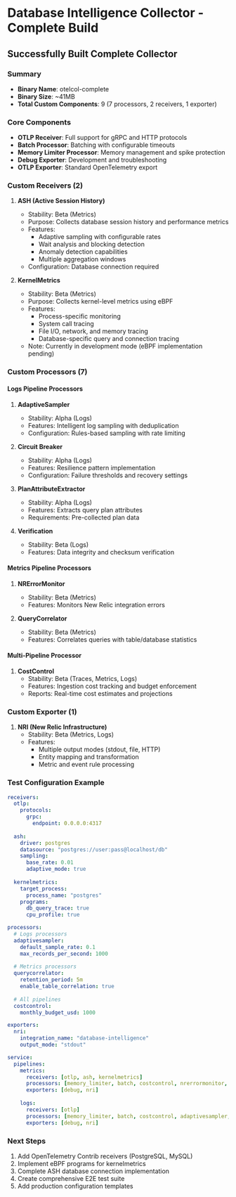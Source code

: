 # Database Intelligence Collector - Complete Build

## Successfully Built Complete Collector

### Summary
- **Binary Name**: otelcol-complete
- **Binary Size**: ~41MB
- **Total Custom Components**: 9 (7 processors, 2 receivers, 1 exporter)

### Core Components
- **OTLP Receiver**: Full support for gRPC and HTTP protocols
- **Batch Processor**: Batching with configurable timeouts
- **Memory Limiter Processor**: Memory management and spike protection
- **Debug Exporter**: Development and troubleshooting
- **OTLP Exporter**: Standard OpenTelemetry export

### Custom Receivers (2)

1. **ASH (Active Session History)**
   - Stability: Beta (Metrics)
   - Purpose: Collects database session history and performance metrics
   - Features:
     - Adaptive sampling with configurable rates
     - Wait analysis and blocking detection
     - Anomaly detection capabilities
     - Multiple aggregation windows
   - Configuration: Database connection required

2. **KernelMetrics**
   - Stability: Beta (Metrics)
   - Purpose: Collects kernel-level metrics using eBPF
   - Features:
     - Process-specific monitoring
     - System call tracing
     - File I/O, network, and memory tracing
     - Database-specific query and connection tracing
   - Note: Currently in development mode (eBPF implementation pending)

### Custom Processors (7)

#### Logs Pipeline Processors
1. **AdaptiveSampler**
   - Stability: Alpha (Logs)
   - Features: Intelligent log sampling with deduplication
   - Configuration: Rules-based sampling with rate limiting

2. **Circuit Breaker** 
   - Stability: Alpha (Logs)
   - Features: Resilience pattern implementation
   - Configuration: Failure thresholds and recovery settings

3. **PlanAttributeExtractor**
   - Stability: Alpha (Logs)
   - Features: Extracts query plan attributes
   - Requirements: Pre-collected plan data

4. **Verification**
   - Stability: Beta (Logs)
   - Features: Data integrity and checksum verification

#### Metrics Pipeline Processors
1. **NRErrorMonitor**
   - Stability: Beta (Metrics)
   - Features: Monitors New Relic integration errors

2. **QueryCorrelator**
   - Stability: Beta (Metrics)
   - Features: Correlates queries with table/database statistics

#### Multi-Pipeline Processor
1. **CostControl**
   - Stability: Beta (Traces, Metrics, Logs)
   - Features: Ingestion cost tracking and budget enforcement
   - Reports: Real-time cost estimates and projections

### Custom Exporter (1)

1. **NRI (New Relic Infrastructure)**
   - Stability: Beta (Metrics, Logs)
   - Features:
     - Multiple output modes (stdout, file, HTTP)
     - Entity mapping and transformation
     - Metric and event rule processing

### Test Configuration Example

```yaml
receivers:
  otlp:
    protocols:
      grpc:
        endpoint: 0.0.0.0:4317
        
  ash:
    driver: postgres
    datasource: "postgres://user:pass@localhost/db"
    sampling:
      base_rate: 0.01
      adaptive_mode: true
      
  kernelmetrics:
    target_process:
      process_name: "postgres"
    programs:
      db_query_trace: true
      cpu_profile: true

processors:
  # Logs processors
  adaptivesampler:
    default_sample_rate: 0.1
    max_records_per_second: 1000
    
  # Metrics processors  
  querycorrelator:
    retention_period: 5m
    enable_table_correlation: true
    
  # All pipelines
  costcontrol:
    monthly_budget_usd: 1000

exporters:
  nri:
    integration_name: "database-intelligence"
    output_mode: "stdout"

service:
  pipelines:
    metrics:
      receivers: [otlp, ash, kernelmetrics]
      processors: [memory_limiter, batch, costcontrol, nrerrormonitor, querycorrelator]
      exporters: [debug, nri]
      
    logs:
      receivers: [otlp]
      processors: [memory_limiter, batch, costcontrol, adaptivesampler, circuit_breaker, planattributeextractor, verification]
      exporters: [debug, nri]
```

### Next Steps
1. Add OpenTelemetry Contrib receivers (PostgreSQL, MySQL)
2. Implement eBPF programs for kernelmetrics
3. Complete ASH database connection implementation
4. Create comprehensive E2E test suite
5. Add production configuration templates